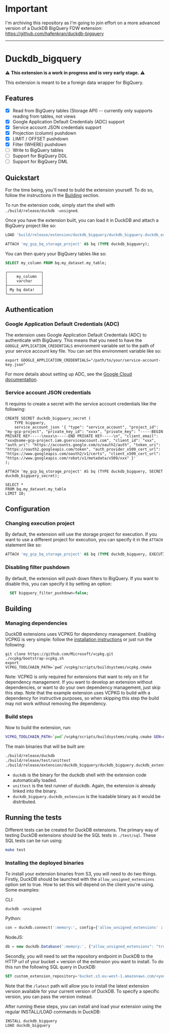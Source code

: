 # Important

I'm archiving this repository as I'm going to join effort on a more advanced version of a DuckDB BigQuery FDW extension:
https://github.com/hafenkran/duckdb-bigquery

---- 
# Duckdb_bigquery

⚠ **This extension is a work in progress and is very early stage.** ⚠

This extension is meant to be a foreign data wrapper for BigQuery.

## Features

- [x] Read from BigQuery tables (Storage API) -- currently only supports reading from tables, not views
- [x] Google Application Default Credentials (ADC) support
- [x] Service account JSON credentials support
- [x] Projection (column) pushdown
- [x] LIMIT / OFFSET pushdown
- [x] Filter (WHERE) pushdown
- [ ] Write to BigQuery tables
- [ ] Support for BigQuery DDL
- [ ] Support for BigQuery DML

## Quickstart

For the time being, you'll need to build the extension yourself. To do so, follow the instructions in the [Building](##building) section.

To run the extension code, simply start the shell with `./build/release/duckdb -unsigned`.
 
Once you have the extension built, you can load it in DuckDB and attach a BigQuery project like so:

```sql
LOAD 'build/release/extension/duckdb_bigquery/duckdb_bigquery.duckdb_extension';

ATTACH 'my_gcp_bq_storage_project' AS bq (TYPE duckdb_bigquery);
```

You can then query your BigQuery tables like so:

```sql
SELECT my_column FROM bq.my_dataset.my_table;
```

```
┌───────────────┐
│    my_column  │
│    varchar    │
├───────────────┤
│ My bq data!   │
└───────────────┘
```

## Authentication

### Google Application Default Credentials (ADC)

The extension uses Google Application Default Credentials (ADC) to authenticate with BigQuery. This means that you need to have the `GOOGLE_APPLICATION_CREDENTIALS` environment variable set to the path of your service account key file. You can set this environment variable like so:

```shell
export GOOGLE_APPLICATION_CREDENTIALS="/path/to/your/service-account-key.json"
```

For more details about setting up ADC, see the [Google Cloud documentation](https://cloud.google.com/docs/authentication/gcloud).

### Service account JSON credentials

It requires to create a secret with the service account credentials like the following:
```
CREATE SECRET duckdb_bigquery_secret (
    TYPE bigquery,
    service_account_json '{ "type": "service_account", "project_id": "my-gcp-project", "private_key_id": "xxxx", "private_key": "-----BEGIN PRIVATE KEY-----\nxxx\n-----END PRIVATE KEY-----\n", "client_email": "xxx@some-gcp-project.iam.gserviceaccount.com", "client_id": "xxx", "auth_uri": "https://accounts.google.com/o/oauth2/auth", "token_uri": "https://oauth2.googleapis.com/token", "auth_provider_x509_cert_url": "https://www.googleapis.com/oauth2/v1/certs", "client_x509_cert_url": "https://www.googleapis.com/robot/v1/metadata/x509/xxx" }'
);

ATTACH 'my_gcp_bq_storage_project' AS bq (TYPE duckdb_bigquery, SECRET duckdb_bigquery_secret);

SELECT *
FROM bq.my_dataset.my_table
LIMIT 10;
```

## Configuration

### Changing execution project

By default, the extension will use the storage project for execution. If you want to use a different project for execution, you can specify it in the `ATTACH` statement like so:

```sql
ATTACH 'my_gcp_bq_storage_project' AS bq (TYPE duckdb_bigquery, EXECUTION_PROJECT 'my_gcp_bq_execution_project');
```

### Disabling filter pushdown

By default, the extension will push down filters to BigQuery. If you want to disable this, you can specify it by setting an option:

```sql
  SET bigquery_filter_pushdown=false;

```

## Building
### Managing dependencies
DuckDB extensions uses VCPKG for dependency management. Enabling VCPKG is very simple: follow the [installation instructions](https://vcpkg.io/en/getting-started) or just run the following:
```shell
git clone https://github.com/Microsoft/vcpkg.git
./vcpkg/bootstrap-vcpkg.sh
export VCPKG_TOOLCHAIN_PATH=`pwd`/vcpkg/scripts/buildsystems/vcpkg.cmake
```
Note: VCPKG is only required for extensions that want to rely on it for dependency management. If you want to develop an extension without dependencies, or want to do your own dependency management, just skip this step. Note that the example extension uses VCPKG to build with a dependency for instructive purposes, so when skipping this step the build may not work without removing the dependency.

### Build steps
Now to build the extension, run:
```sh
VCPKG_TOOLCHAIN_PATH=`pwd`/vcpkg/scripts/buildsystems/vcpkg.cmake GEN=ninja make debug
```
The main binaries that will be built are:
```sh
./build/release/duckdb
./build/release/test/unittest
./build/release/extension/duckdb_bigquery/duckdb_bigquery.duckdb_extension
```
- `duckdb` is the binary for the duckdb shell with the extension code automatically loaded.
- `unittest` is the test runner of duckdb. Again, the extension is already linked into the binary.
- `duckdb_bigquery.duckdb_extension` is the loadable binary as it would be distributed.


## Running the tests
Different tests can be created for DuckDB extensions. The primary way of testing DuckDB extensions should be the SQL tests in `./test/sql`. These SQL tests can be run using:
```sh
make test
```

### Installing the deployed binaries
To install your extension binaries from S3, you will need to do two things. Firstly, DuckDB should be launched with the
`allow_unsigned_extensions` option set to true. How to set this will depend on the client you're using. Some examples:

CLI:
```shell
duckdb -unsigned
```

Python:
```python
con = duckdb.connect(':memory:', config={'allow_unsigned_extensions' : 'true'})
```

NodeJS:
```js
db = new duckdb.Database(':memory:', {"allow_unsigned_extensions": "true"});
```

Secondly, you will need to set the repository endpoint in DuckDB to the HTTP url of your bucket + version of the extension
you want to install. To do this run the following SQL query in DuckDB:
```sql
SET custom_extension_repository='bucket.s3.eu-west-1.amazonaws.com/<your_extension_name>/latest';
```
Note that the `/latest` path will allow you to install the latest extension version available for your current version of
DuckDB. To specify a specific version, you can pass the version instead.

After running these steps, you can install and load your extension using the regular INSTALL/LOAD commands in DuckDB:
```sql
INSTALL duckdb_bigquery
LOAD duckdb_bigquery
```
